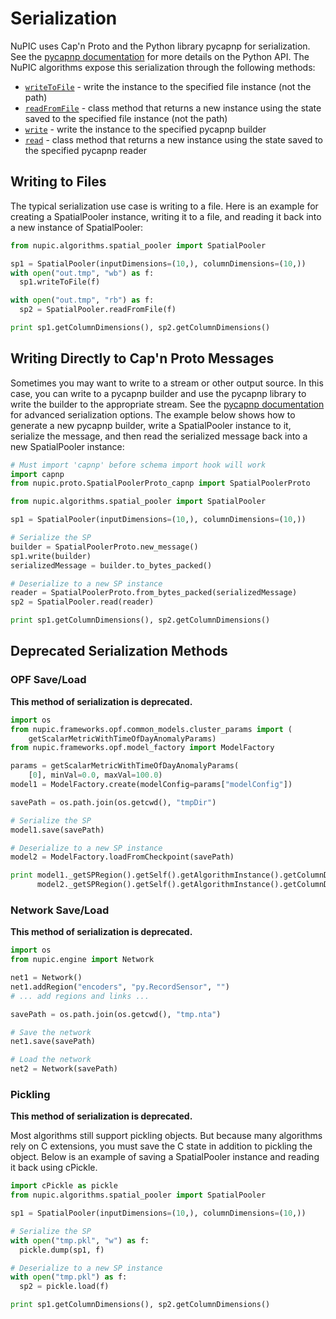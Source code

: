 # Serialization

NuPIC uses Cap'n Proto and the Python library pycapnp for serialization. See the [pycapnp documentation](http://jparyani.github.io/pycapnp/) for more details on the Python API. The NuPIC algorithms expose this serialization through the following methods:

- [`writeToFile`](../api/support/index.html#nupic.serializable.Serializable.writeToFile) - write the instance to the specified file instance (not the path)
- [`readFromFile`](../api/support/index.html#nupic.serializable.Serializable.readFromFile) - class method that returns a new instance using the state saved to the specified file instance (not the path)
- [`write`](../api/support/index.html#nupic.serializable.Serializable.write) - write the instance to the specified pycapnp builder
- [`read`](../api/support/index.html#nupic.serializable.Serializable.read) - class method that returns a new instance using the state saved to the specified pycapnp reader

## Writing to Files

The typical serialization use case is writing to a file. Here is an example for creating a SpatialPooler instance, writing it to a file, and reading it back into a new instance of SpatialPooler:

```python
from nupic.algorithms.spatial_pooler import SpatialPooler

sp1 = SpatialPooler(inputDimensions=(10,), columnDimensions=(10,))
with open("out.tmp", "wb") as f:
  sp1.writeToFile(f)

with open("out.tmp", "rb") as f:
  sp2 = SpatialPooler.readFromFile(f)

print sp1.getColumnDimensions(), sp2.getColumnDimensions()
```

## Writing Directly to Cap'n Proto Messages

Sometimes you may want to write to a stream or other output source. In this case, you can write to a pycapnp builder and use the pycapnp library to write the builder to the appropriate stream. See the [pycapnp documentation](http://jparyani.github.io/pycapnp/) for advanced serialization options. The example below shows how to generate a new pycapnp builder, write a SpatialPooler instance to it, serialize the message, and then read the serialized message back into a new SpatialPooler instance:

```python
# Must import 'capnp' before schema import hook will work
import capnp
from nupic.proto.SpatialPoolerProto_capnp import SpatialPoolerProto

from nupic.algorithms.spatial_pooler import SpatialPooler

sp1 = SpatialPooler(inputDimensions=(10,), columnDimensions=(10,))

# Serialize the SP
builder = SpatialPoolerProto.new_message()
sp1.write(builder)
serializedMessage = builder.to_bytes_packed()

# Deserialize to a new SP instance
reader = SpatialPoolerProto.from_bytes_packed(serializedMessage)
sp2 = SpatialPooler.read(reader)

print sp1.getColumnDimensions(), sp2.getColumnDimensions()
```

## Deprecated Serialization Methods

### OPF Save/Load

**This method of serialization is deprecated.**

```python
import os
from nupic.frameworks.opf.common_models.cluster_params import (
    getScalarMetricWithTimeOfDayAnomalyParams)
from nupic.frameworks.opf.model_factory import ModelFactory

params = getScalarMetricWithTimeOfDayAnomalyParams(
    [0], minVal=0.0, maxVal=100.0)
model1 = ModelFactory.create(modelConfig=params["modelConfig"])

savePath = os.path.join(os.getcwd(), "tmpDir")

# Serialize the SP
model1.save(savePath)

# Deserialize to a new SP instance
model2 = ModelFactory.loadFromCheckpoint(savePath)

print model1._getSPRegion().getSelf().getAlgorithmInstance().getColumnDimensions(), \
      model2._getSPRegion().getSelf().getAlgorithmInstance().getColumnDimensions()
```

### Network Save/Load

**This method of serialization is deprecated.**

```python
import os
from nupic.engine import Network

net1 = Network()
net1.addRegion("encoders", "py.RecordSensor", "")
# ... add regions and links ...

savePath = os.path.join(os.getcwd(), "tmp.nta")

# Save the network
net1.save(savePath)

# Load the network
net2 = Network(savePath)
```

### Pickling

**This method of serialization is deprecated.**

Most algorithms still support pickling objects. But because many algorithms rely on C extensions, you must save the C state in addition to pickling the object. Below is an example of saving a SpatialPooler instance and reading it back using cPickle.

```python
import cPickle as pickle
from nupic.algorithms.spatial_pooler import SpatialPooler

sp1 = SpatialPooler(inputDimensions=(10,), columnDimensions=(10,))

# Serialize the SP
with open("tmp.pkl", "w") as f:
  pickle.dump(sp1, f)

# Deserialize to a new SP instance
with open("tmp.pkl") as f:
  sp2 = pickle.load(f)

print sp1.getColumnDimensions(), sp2.getColumnDimensions()
```
